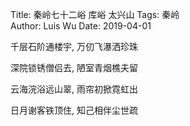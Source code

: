 Title: 秦岭七十二峪 库峪 太兴山 
Tags: 秦岭  
Author: Luis Wu
Date: 2019-04-01

千层石阶通楼宇, 万仞飞瀑洒珍珠  

深院锁锈僧侣去, 陋室青烟樵夫留  

云海浣浴远山翠, 雨帘初掀霓虹出  

日月谢客铁顶住, 知己相伴尘世疏  